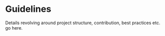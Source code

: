 # Guidelines
Details revolving around project structure, contribution, best practices etc. go here.
